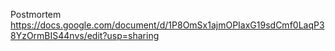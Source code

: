 Postmortem
https://docs.google.com/document/d/1P8OmSx1ajmOPIaxG19sdCmf0LaqP38YzOrmBIS44nvs/edit?usp=sharing
